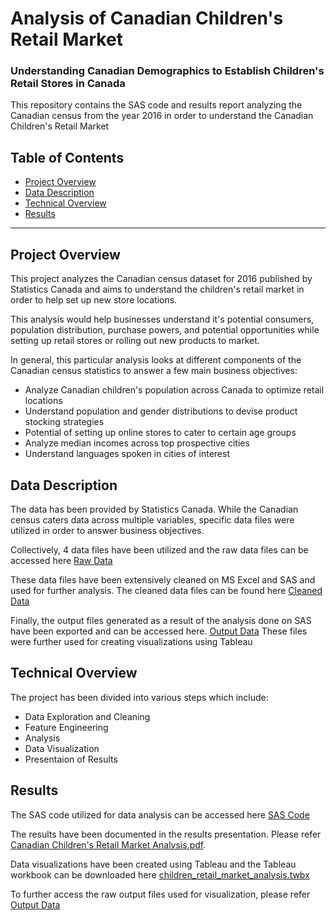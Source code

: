 # Analysis of Canadian Children's Retail Market
### Understanding Canadian Demographics to Establish Children's Retail Stores in Canada

This repository contains the SAS code and results report analyzing the Canadian census from the year 2016 in order to understand the Canadian Children's Retail Market


## Table of Contents

- [Project Overview](#projectoverview)
- [Data Description](#datadescription)
- [Technical Overview](#technicaloverview)
- [Results](#results)

***

<a id='projectoverview'></a>
## Project Overview

This project analyzes the Canadian census dataset for 2016 published by Statistics Canada and aims to understand the children's retail market in order to help set up new store locations.

This analysis would help businesses understand it's potential consumers, population distribution, purchase powers, and potential opportunities while setting up retail stores or rolling out new products to market.

In general, this particular analysis looks at different components of the Canadian census statistics to answer a few main business objectives:

* Analyze Canadian children's population across Canada to optimize retail locations
* Understand population and gender distributions to devise product stocking strategies
* Potential of setting up online stores to cater to certain age groups 
* Analyze median incomes across top prospective cities
* Understand languages spoken in cities of interest

<a id='datadescription'></a>
## Data Description

The data has been provided by Statistics Canada. While the Canadian census caters data across multiple variables, specific data files were utilized in order to answer business objectives.

Collectively, 4 data files have been utilized and the raw data files can be accessed here [Raw Data](https://github.com/ankit-dhall/canadian_children_retail_market_analysis/tree/main/raw_data)

These data files have been extensively cleaned on MS Excel and SAS and used for further analysis. The cleaned data files can be found here [Cleaned Data](https://github.com/ankit-dhall/canadian_children_retail_market_analysis/tree/main/cleaned_data)

Finally, the output files generated as a result of the analysis done on SAS have been exported and can be accessed here. [Output Data](https://github.com/ankit-dhall/canadian_children_retail_market_analysis/tree/main/output_data)
These files were further used for creating visualizations using Tableau

<a id='technicaloverview'></a>
## Technical Overview

The project has been divided into various steps which include:
* Data Exploration and Cleaning
* Feature Engineering
* Analysis
* Data Visualization
* Presentaion of Results

<a id='results'></a>
## Results

The SAS code utilized for data analysis can be accessed here [SAS Code](https://github.com/ankit-dhall/canadian_children_retail_market_analysis/blob/main/children_retail_market_analysis.sas)

The results have been documented in the results presentation. Please refer [Canadian Children's Retail Market Analysis.pdf](https://github.com/ankit-dhall/canadian_children_retail_market_analysis/blob/main/Canadian%20Children's%20Retail%20Market%20Analysis.pdf).

Data visualizations have been created using Tableau and the Tableau workbook can be downloaded here [children_retail_market_analysis.twbx](https://github.com/ankit-dhall/canadian_children_retail_market_analysis/blob/main/children_retail_market_analysis.twbx)

To further access the raw output files used for visualization, please refer [Output Data](https://github.com/ankit-dhall/canadian_children_retail_market_analysis/tree/main/output_data)